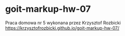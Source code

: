 # goit-markup-hw-07

Praca domowa nr 5 wykonana przez Krzysztof Rozbicki
https://krzysztofrozbicki.github.io/goit-markup-hw-07/

